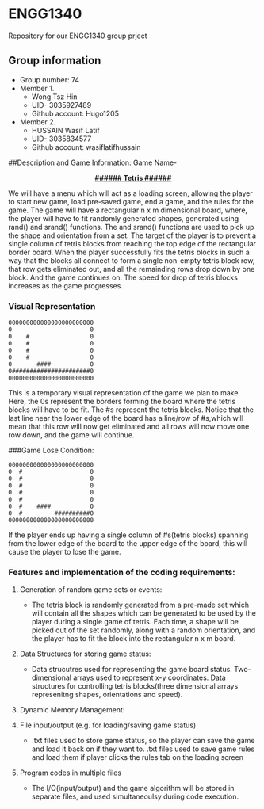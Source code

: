 # ENGG1340
Repository for our ENGG1340 group prject
## Group information
- Group number: 74
- Member 1.
  * Wong Tsz Hin
  * UID- 3035927489
  * Github account: Hugo1205
- Member 2.
  * HUSSAIN Wasif Latif 
  * UID- 3035834577
  * Github account: wasiflatifhussain
            

##Description and Game Information:
Game Name-
           <p style="text-align: center;"><ins>**######  Tetris  ######**</ins></p>
           
We will have a menu which will act as a loading screen, allowing the player to start new game, load pre-saved game, end a game, and the rules for the game.
The game will have a rectangular n x m dimensional board, where, the player will have to fit randomly generated shapes, generated using rand() and srand() functions.
The and srand() functions are used to pick up the shape and orientation from a set.
The target of the player is to prevent a single column of tetris blocks from reaching the top edge of the rectangular border board.
When the player successfully fits the tetris blocks in such a way that the blocks all connect to form a single non-empty tetris block row, that row gets eliminated out, and all the remainding rows drop down by one block.
And the game continues on. The speed for drop of tetris blocks increases as the game progresses.

### Visual Representation
```
000000000000000000000000  
0                      0     
0    #                 0             
0    #                 0     
0    #                 0
0    #                 0
0       ####           0
0######################0
000000000000000000000000
```
This is a temporary visual representation of the game we plan to make.
Here, the 0s represent the borders forming the board where the tetris blocks will have to be fit.
The #s represent the tetris blocks.
Notice that the last line near the lower edge of the board has a line/row of #s,which will mean that this row will now get eliminated and all rows will now move one row down, and the game will continue.

###Game Lose Condition:
```
000000000000000000000000     
0  #                   0    
0  #                   0           
0  #                   0     
0  #                   0
0  #                   0
0  #    ####           0
0  #         ##########0
000000000000000000000000
```
If the player ends up having a single column of #s(tetris blocks) spanning from the lower edge of the board to the upper edge of the board, this will cause the player to lose the game. 

### Features and implementation of the coding requirements:
1. Generation of random game sets or events: 
   - The tetris block is randomly generated from a pre-made set which will contain all the shapes which can be generated to be used by the player during
a single game of tetris. Each time, a shape will be picked out of the set randomly, along with a random orientation, and the player has to fit the 
block into the rectangular n x m board.

1. Data Structures for storing game status:
   - Data strucutres used for representing the game board status. 
   Two-dimensional arrays used to represent x-y coordinates.
   Data structures for controlling tetris blocks(three dimensional arrays represenitng shapes, orientations and speed).
   
3. Dynamic Memory Management:
   

4. File input/output (e.g. for loading/saving game status)
   - .txt files used to store game status, so the player can save the game and load it back on if they want to.
   .txt files used to save game rules and load them if player clicks the rules tab on the loading screen
   
5. Program codes in multiple files
   - The I/O(input/output) and the game algorithm will be stored in separate files, and used simultaneoulsy during code execution.
